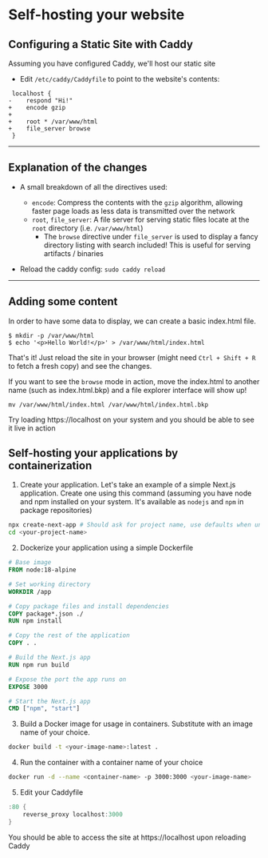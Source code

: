 # Self-hosting your website

## Configuring a Static Site with Caddy

Assuming you have configured Caddy, we'll host our static site

- Edit `/etc/caddy/Caddyfile` to point to the website's contents:

```diff=
 localhost {
-    respond "Hi!"
+    encode gzip
+
+    root * /var/www/html
+    file_server browse
 }
```

---

## Explanation of the changes

- A small breakdown of all the directives used:
  - `encode`: Compress the contents with the `gzip` algorithm, allowing faster page loads as less data is transmitted over the network
  - `root`, `file_server`: A file server for serving static files locate at the `root` directory (i.e. `/var/www/html`)
    - The `browse` directive under `file_server` is used to display a fancy directory listing with search included! This is useful for serving artifacts / binaries

- Reload the caddy config: `sudo caddy reload`

---

## Adding some content

In order to have some data to display, we can create a basic index.html file.

```shell=
$ mkdir -p /var/www/html
$ echo '<p>Hello World!</p>' > /var/www/html/index.html
```

That's it! Just reload the site in your browser (might need `Ctrl + Shift + R` to fetch a fresh copy) and see the changes.

If you want to see the `browse` mode in action, move the index.html to another name (such as index.html.bkp) and a file explorer interface will show up!

`mv /var/www/html/index.html /var/www/html/index.html.bkp`

Try loading https://localhost on your system and you should be able to see it live in action

## Self-hosting your applications by containerization

1. Create your application. Let's take an example of a simple Next.js application. Create one using this command (assuming you have node and npm installed on your system. It's available as `nodejs` and `npm` in package repositories)

  ``` sh
  npx create-next-app # Should ask for project name, use defaults when unsure, will install dependencies  
  cd <your-project-name>
  ```

2. Dockerize your application using a simple Dockerfile
  ``` dockerfile
  # Base image
  FROM node:18-alpine

  # Set working directory
  WORKDIR /app

  # Copy package files and install dependencies
  COPY package*.json ./
  RUN npm install

  # Copy the rest of the application
  COPY . .

  # Build the Next.js app
  RUN npm run build

  # Expose the port the app runs on
  EXPOSE 3000

  # Start the Next.js app
  CMD ["npm", "start"]
  ```

3. Build a Docker image for usage in containers. Substitute <your-image-name> with an image name of your choice.
  ``` sh
  docker build -t <your-image-name>:latest .
  ```

4. Run the container with a container name of your choice
  ``` sh
  docker run -d --name <container-name> -p 3000:3000 <your-image-name>
  ```

5. Edit your Caddyfile
  ``` groovy
  :80 {
      reverse_proxy localhost:3000
  }
  ```

You should be able to access the site at https://localhost upon reloading Caddy